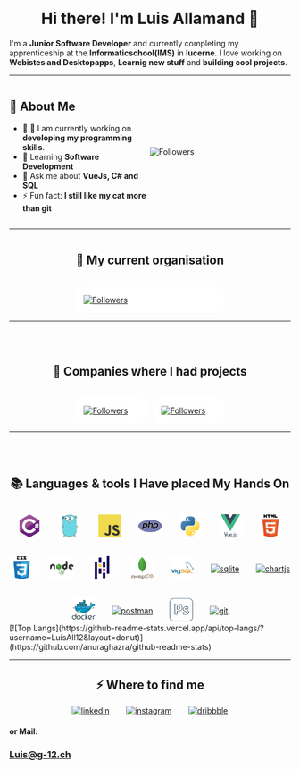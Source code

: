 <p><img align="center" src="https://images.unsplash.com/photo-1605379399642-870262d3d051?q=80&w=2106&auto=format&fit=crop&ixlib=rb-4.0.3&ixid=M3wxMjA3fDB8MHxwaG90by1wYWdlfHx8fGVufDB8fHx8fA%3D%3D" alt="" /></p>
<!-- Greet -->
<div align="center">
 <h1>Hi there! I'm Luis Allamand 👋</h1>
</div>

I'm a **Junior Software Developer** and currently completing my apprenticeship at the **Informaticschool(IMS)** in **lucerne**. I love working on **Webistes and Desktopapps**, **Learnig new stuff** and **building cool projects**.

---
<div style="display: flex; align-items: center;">
  <div style="flex: 1;">
    <h2> 🚀 About Me </h2>
    <ul>
      <li>🎯 🌱 I am currently working on <strong>developing my programming skills</strong>.</li>
      <li>📖 Learning <strong>Software Development</strong></li>
      <li>💬 Ask me about <strong>VueJs, C# and SQL</strong></li>
      <li>⚡ Fun fact: <strong>I still like my cat more than git</strong></li>
    </ul>
  </div>
  <div style="flex: 1;">
<img width="300px" alt="Followers" title="Follow me on GitHub" src="https://images.unsplash.com/photo-1505238680356-667803448bb6?q=80&w=2070&auto=format&fit=crop&ixlib=rb-4.0.3&ixid=M3wxMjA3fDB8MHxwaG90by1wYWdlfHx8fGVufDB8fHx8fA%3D%3D" style="max-width: 100%;">
  </div>
</div>

---
<div class="currentOG" style="display: flex; align-items: center; justify-content: center; flex-direction: row; flex-wrap: wrap; gap: 30px">
    <div style="display: flex; align-items: center; justify-content: center; flex-direction: column;">
        <h2> 🏫 My current organisation </h2>
        <br>
        <a href="https://beruf.lu.ch/Berufslehre/Berufslehre_im_Betrieb/Berufsfachschule/berufsbildungszentren/fmz/fmz_ausbildung/Informatikmittelschule" style="background: #fff; width: 90%; border-radius: 18px; padding: 15px;">
            <img width="300px" alt="Followers" title="Follow me on GitHub" src="https://www.edu.ch/media/wysiwyg/edu/schulen/fmz.png?v=1"  style="max-width: 100%;">
        </a>
    </div>
    
</div>
<hr><br><br>        
<h2 style="display: flex; align-items: center; justify-content: center; "> 🏬 Companies where I had projects</h2>
<br>
<div class="currentOG" style="display: flex; align-items: center; justify-content: center; flex-direction: row; flex-wrap: wrap; gap: 30px">
    <div style="display: flex; align-items: center; justify-content: center; flex-direction: column;">
        <a href="https://www.transgourmet.ch/de/pg/" style="background: #fff; width: 90%; border-radius: 18px; padding: 15px;">
            <img width="300px" alt="Followers" title="Follow me on GitHub" src="https://www-static.transgourmet.ch/public/2020-10/logo-transgourmet-prodega-2400-1260.png" style="max-width: 100%;">
        </a>
    </div>
        <div style="display: flex; align-items: center; justify-content: center; flex-direction: column;">
        <a href="https://screencom.ch/" style="background: #fff; width: 90%; border-radius: 18px; padding: 15px;">
            <img width="300px" alt="Followers" title="Follow me on GitHub" src="https://www.hellergrafik.ch/media/img/work/vocom/VOCOM-1-2500.jpg" style="max-width: 100%;">
        </a>
    </div>
</div>
<hr><br><br>
<!-- Language skills -->
<h2 style="display: flex; align-items: center; justify-content: center; "> 📚 Languages & tools I Have placed My Hands On</h2>
<br>
<div class="currentOG" style="display: flex; align-items: center; justify-content: center; flex-direction: row; flex-wrap: wrap; gap: 30px">
    <a target="_blank" href="https://raw.githubusercontent.com/devicons/devicon/master/icons/csharp/csharp-original.svg" style="display: inline-block;"><img src="https://raw.githubusercontent.com/devicons/devicon/master/icons/csharp/csharp-original.svg" alt="csharp" width="42" height="42" /></a>
    <a target="_blank" href="https://raw.githubusercontent.com/devicons/devicon/master/icons/go/go-original.svg" style="display: inline-block;"><img src="https://raw.githubusercontent.com/devicons/devicon/master/icons/go/go-original.svg" alt="go" width="42" height="42" /></a>
    <a target="_blank" href="https://raw.githubusercontent.com/devicons/devicon/master/icons/javascript/javascript-original.svg" style="display: inline-block;"><img src="https://raw.githubusercontent.com/devicons/devicon/master/icons/javascript/javascript-original.svg" alt="javascript" width="42" height="42" /></a>
    <a target="_blank" href="https://raw.githubusercontent.com/devicons/devicon/master/icons/php/php-original.svg" style="display: inline-block;"><img src="https://raw.githubusercontent.com/devicons/devicon/master/icons/php/php-original.svg" alt="php" width="42" height="42" /></a>
    <a target="_blank" href="https://raw.githubusercontent.com/devicons/devicon/master/icons/python/python-original.svg" style="display: inline-block;"><img src="https://raw.githubusercontent.com/devicons/devicon/master/icons/python/python-original.svg" alt="python" width="42" height="42" /></a>
    <a target="_blank" href="https://raw.githubusercontent.com/devicons/devicon/master/icons/vuejs/vuejs-original-wordmark.svg" style="display: inline-block;"><img src="https://raw.githubusercontent.com/devicons/devicon/master/icons/vuejs/vuejs-original-wordmark.svg" alt="vuejs" width="42" height="42" /></a>
    <a target="_blank" href="https://raw.githubusercontent.com/devicons/devicon/master/icons/html5/html5-original-wordmark.svg" style="display: inline-block;"><img src="https://raw.githubusercontent.com/devicons/devicon/master/icons/html5/html5-original-wordmark.svg" alt="html5" width="42" height="42" /></a>
    <a target="_blank" href="https://raw.githubusercontent.com/devicons/devicon/master/icons/css3/css3-original-wordmark.svg" style="display: inline-block;"><img src="https://raw.githubusercontent.com/devicons/devicon/master/icons/css3/css3-original-wordmark.svg" alt="css3" width="42" height="42" /></a>
    <a target="_blank" href="https://raw.githubusercontent.com/devicons/devicon/master/icons/nodejs/nodejs-original-wordmark.svg" style="display: inline-block;"><img src="https://raw.githubusercontent.com/devicons/devicon/master/icons/nodejs/nodejs-original-wordmark.svg" alt="nodejs" width="42" height="42" /></a>
    <a target="_blank" href="https://raw.githubusercontent.com/devicons/devicon/2ae2a900d2f041da66e950e4d48052658d850630/icons/pandas/pandas-original.svg" style="display: inline-block;"><img src="https://raw.githubusercontent.com/devicons/devicon/2ae2a900d2f041da66e950e4d48052658d850630/icons/pandas/pandas-original.svg" alt="pandas" width="42" height="42" /></a>
    <a target="_blank" href="https://raw.githubusercontent.com/devicons/devicon/master/icons/mongodb/mongodb-original-wordmark.svg" style="display: inline-block;"><img src="https://raw.githubusercontent.com/devicons/devicon/master/icons/mongodb/mongodb-original-wordmark.svg" alt="mongodb" width="42" height="42" /></a>
    <a target="_blank" href="https://raw.githubusercontent.com/devicons/devicon/master/icons/mysql/mysql-original-wordmark.svg" style="display: inline-block;"><img src="https://raw.githubusercontent.com/devicons/devicon/master/icons/mysql/mysql-original-wordmark.svg" alt="mysql" width="42" height="42" /></a>
    <a target="_blank" href="https://www.vectorlogo.zone/logos/sqlite/sqlite-icon.svg" style="display: inline-block;"><img src="https://www.vectorlogo.zone/logos/sqlite/sqlite-icon.svg" alt="sqlite" width="42" height="42" /></a>
    <a target="_blank" href="https://www.chartjs.org/media/logo-title.svg" style="display: inline-block;"><img src="https://www.chartjs.org/media/logo-title.svg" alt="chartjs" width="42" height="42" /></a>
    <a target="_blank" href="https://raw.githubusercontent.com/devicons/devicon/master/icons/docker/docker-original-wordmark.svg" style="display: inline-block;"><img src="https://raw.githubusercontent.com/devicons/devicon/master/icons/docker/docker-original-wordmark.svg" alt="docker" width="42" height="42" /></a>
    <a target="_blank" href="https://www.vectorlogo.zone/logos/getpostman/getpostman-icon.svg" style="display: inline-block;"><img src="https://www.vectorlogo.zone/logos/getpostman/getpostman-icon.svg" alt="postman" width="42" height="42" /></a>
    <a target="_blank" href="https://raw.githubusercontent.com/devicons/devicon/master/icons/photoshop/photoshop-line.svg" style="display: inline-block;"><img src="https://raw.githubusercontent.com/devicons/devicon/master/icons/photoshop/photoshop-line.svg" alt="photoshop" width="42" height="42" /></a>
    <a target="_blank" href="https://www.vectorlogo.zone/logos/git-scm/git-scm-icon.svg" style="display: inline-block;"><img src="https://www.vectorlogo.zone/logos/git-scm/git-scm-icon.svg" alt="git" width="42" height="42" /></a>
</div>
[![Top Langs](https://github-readme-stats.vercel.app/api/top-langs/?username=LuisAll12&layout=donut)](https://github.com/anuraghazra/github-readme-stats)
<hr>
<h2 style="display: flex; align-items: center; justify-content: center; "> ⚡️ Where to find me</h2>
<div class="currentOG" style="display: flex; align-items: center; justify-content: center; flex-direction: row; flex-wrap: wrap; gap: 30px">
    <a target="_blank" href="https://www.linkedin.com/in/luis-allamand-b01637352" style="display: inline-block;"><img src="https://img.shields.io/badge/linkedin-logo?style=for-the-badge&logo=linkedin&logoColor=white&color=#0a77b6" alt="linkedin" /></a>
        <a target="_blank" href="https://www.instagram.com/https://www.instagram.com/luis_sui1866/" style="display: inline-block;"><img src="https://img.shields.io/badge/instagram-logo?style=for-the-badge&logo=instagram&logoColor=white&color=#F35369" alt="instagram" /></a>
        <a target="_blank" href="https://www.dribbble.com/LuisAll12" style="display: inline-block;"><img src="https://img.shields.io/badge/dribbble-logo?style=for-the-badge&logo=dribbble&logoColor=white&color=#ea64d9" alt="dribbble" /></a>
</div>

#### or Mail:
### Luis@g-12.ch

